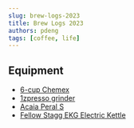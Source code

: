 ```yaml
---
slug: brew-logs-2023
title: Brew Logs 2023
authors: pdeng
tags: [coffee, life]
---
```


<!--truncate-->

## Equipment

* [6-cup Chemex](https://www.chemexcoffeemaker.com/six-cup-classic-series-coffeemaker.html)
* [1zpresso grinder](https://1zpresso.coffee/)
* [Acaia Peral S](https://acaia.co/products/pearl-model-s)
* [Fellow Stagg EKG Electric Kettle](https://fellowproducts.com/products/stagg-ekg-electric-pour-over-kettle?variant=18635551080563)
